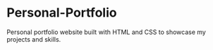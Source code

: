 # Personal-Portfolio
Personal portfolio website built with HTML and CSS to showcase my projects and skills.

